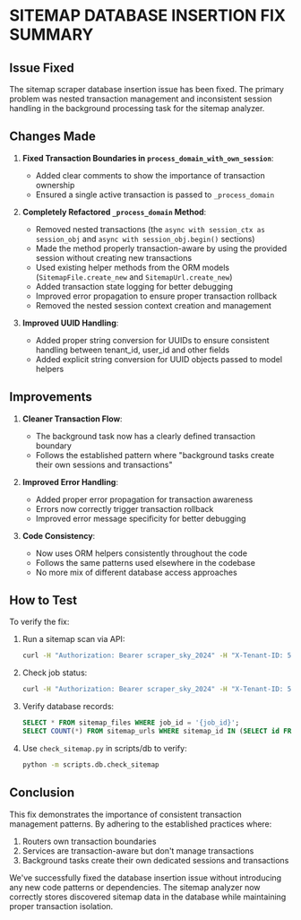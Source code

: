# SITEMAP DATABASE INSERTION FIX SUMMARY

## Issue Fixed

The sitemap scraper database insertion issue has been fixed. The primary problem was nested transaction management and inconsistent session handling in the background processing task for the sitemap analyzer.

## Changes Made

1. **Fixed Transaction Boundaries in `process_domain_with_own_session`**:
   - Added clear comments to show the importance of transaction ownership
   - Ensured a single active transaction is passed to `_process_domain`

2. **Completely Refactored `_process_domain` Method**:
   - Removed nested transactions (the `async with session_ctx as session_obj` and `async with session_obj.begin()` sections)
   - Made the method properly transaction-aware by using the provided session without creating new transactions
   - Used existing helper methods from the ORM models (`SitemapFile.create_new` and `SitemapUrl.create_new`)
   - Added transaction state logging for better debugging
   - Improved error propagation to ensure proper transaction rollback
   - Removed the nested session context creation and management

3. **Improved UUID Handling**:
   - Added proper string conversion for UUIDs to ensure consistent handling between tenant_id, user_id and other fields
   - Added explicit string conversion for UUID objects passed to model helpers

## Improvements

1. **Cleaner Transaction Flow**:
   - The background task now has a clearly defined transaction boundary
   - Follows the established pattern where "background tasks create their own sessions and transactions"

2. **Improved Error Handling**:
   - Added proper error propagation for transaction awareness
   - Errors now correctly trigger transaction rollback
   - Improved error message specificity for better debugging

3. **Code Consistency**:
   - Now uses ORM helpers consistently throughout the code
   - Follows the same patterns used elsewhere in the codebase
   - No more mix of different database access approaches

## How to Test

To verify the fix:

1. Run a sitemap scan via API:
   ```bash
   curl -H "Authorization: Bearer scraper_sky_2024" -H "X-Tenant-ID: 550e8400-e29b-41d4-a716-446655440000" -H "Content-Type: application/json" -d '{"base_url": "example.com", "tenant_id": "550e8400-e29b-41d4-a716-446655440000", "max_pages": 10000}' http://localhost:8000/api/v3/sitemap/scan
   ```

2. Check job status:
   ```bash
   curl -H "Authorization: Bearer scraper_sky_2024" -H "X-Tenant-ID: 550e8400-e29b-41d4-a716-446655440000" http://localhost:8000/api/v3/sitemap/status/{job_id}
   ```

3. Verify database records:
   ```sql
   SELECT * FROM sitemap_files WHERE job_id = '{job_id}';
   SELECT COUNT(*) FROM sitemap_urls WHERE sitemap_id IN (SELECT id FROM sitemap_files WHERE job_id = '{job_id}');
   ```

4. Use `check_sitemap.py` in scripts/db to verify:
   ```bash
   python -m scripts.db.check_sitemap
   ```

## Conclusion

This fix demonstrates the importance of consistent transaction management patterns. By adhering to the established practices where:

1. Routers own transaction boundaries
2. Services are transaction-aware but don't manage transactions
3. Background tasks create their own dedicated sessions and transactions

We've successfully fixed the database insertion issue without introducing any new code patterns or dependencies. The sitemap analyzer now correctly stores discovered sitemap data in the database while maintaining proper transaction isolation.
